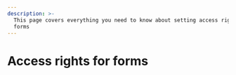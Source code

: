 ```yaml
---
description: >-
  This page covers everything you need to know about setting access rights for
  forms
---
```


# Access rights for forms

